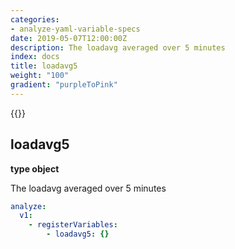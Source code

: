 ```yaml
---
categories:
- analyze-yaml-variable-specs
date: 2019-05-07T12:00:00Z
description: The loadavg averaged over 5 minutes
index: docs
title: loadavg5
weight: "100"
gradient: "purpleToPink"
---
```


{{<legacynotice>}}

## loadavg5

**type object**

The loadavg averaged over 5 minutes


```yaml
analyze:
  v1:
    - registerVariables:
        - loadavg5: {}
```

